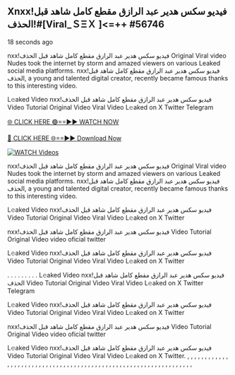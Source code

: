 ## Xnxx!فيديو سكس هدير عبد الرازق مقطع كامل شاهد قبل الحذف!#[Viral_ＳΞＸ ]<=++ #56746

18 seconds ago

nxx!فيديو سكس هدير عبد الرازق مقطع كامل شاهد قبل الحذف Original Viral video Nudes took the internet by storm and amazed viewers on various Leaked social media platforms. nxx!فيديو سكس هدير عبد الرازق مقطع كامل شاهد قبل الحذف, a young and talented digital creator, recently became famous thanks to this interesting video.

L𝚎aked Video nxx!فيديو سكس هدير عبد الرازق مقطع كامل شاهد قبل الحذف Video Tutorial Original Video Viral Video L𝚎aked on X Twitter Telegram

[🌐 CLICK HERE 🟢==►► WATCH NOW](https://cutt.ly/re6HKfmV)

[🔴 CLICK HERE 🌐==►► Download Now](https://cutt.ly/re6HKfmV)

[![WATCH Videos](https://i.imgur.com/dJHk4Zq.gif)](https://cutt.ly/re6HKfmV)

nxx!فيديو سكس هدير عبد الرازق مقطع كامل شاهد قبل الحذف Original Viral video Nudes took the internet by storm and amazed viewers on various Leaked social media platforms. nxx!فيديو سكس هدير عبد الرازق مقطع كامل شاهد قبل الحذف, a young and talented digital creator, recently became famous thanks to this interesting video.

L𝚎aked Video nxx!فيديو سكس هدير عبد الرازق مقطع كامل شاهد قبل الحذف Video Tutorial Original Video Viral Video L𝚎aked on X Twitter

nxx!فيديو سكس هدير عبد الرازق مقطع كامل شاهد قبل الحذف Video Tutorial Original Video video oficial twitter

L𝚎aked Video nxx!فيديو سكس هدير عبد الرازق مقطع كامل شاهد قبل الحذف Video Tutorial Original Video Viral Video L𝚎aked on X Twitter

. . . . . . . . . L𝚎aked Video nxx!فيديو سكس هدير عبد الرازق مقطع كامل شاهد قبل الحذف Video Tutorial Original Video Viral Video L𝚎aked on X Twitter Telegram

L𝚎aked Video nxx!فيديو سكس هدير عبد الرازق مقطع كامل شاهد قبل الحذف Video Tutorial Original Video Viral Video L𝚎aked on X Twitter

nxx!فيديو سكس هدير عبد الرازق مقطع كامل شاهد قبل الحذف Video Tutorial Original Video video oficial twitter

L𝚎aked Video nxx!فيديو سكس هدير عبد الرازق مقطع كامل شاهد قبل الحذف Video Tutorial Original Video Viral Video L𝚎aked on X Twitter.
,
,
,
,
,
,
,
,
,
,
,
,
,
,
,
,
,
,
,
,
,
,
,
,
,
,
,
,
,
,
,
,
,
,
,
,
,
,
,
,
,
,
,
,
,
,
,
,
,
,
,
,
,
,
,
,
,
,
,
,
,
,
,
,
,